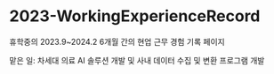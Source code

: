 # 2023-WorkingExperienceRecord
휴학중의 2023.9~2024.2 6개월 간의 현업 근무 경험 기록 페이지

맡은 일: 차세대 의료 AI 솔루션 개발 및 사내 데이터 수집 및 변환 프로그램 개발 

